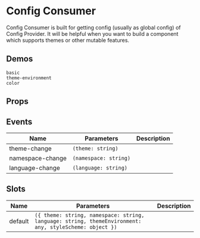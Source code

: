 # Config Consumer
Config Consumer is built for getting config (usually as global config) of Config Provider. It will be helpful when you want to build a component which supports themes or other mutable features.
## Demos
```demo
basic
theme-environment
color
```
## Props

## Events
|Name|Parameters|Description|
|-|-|-|
|theme-change|`(theme: string)`||
|namespace-change|`(namespace: string)`||
|language-change|`(language: string)`||

## Slots
|Name|Parameters|Description|
|-|-|-|
|default|`({ theme: string, namespace: string, language: string, themeEnvironment: any, styleScheme: object })`||